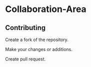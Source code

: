 # Collaboration-Area

## Contributing

Create a fork of the repository.

Make your changes or additions.

Create pull request.
